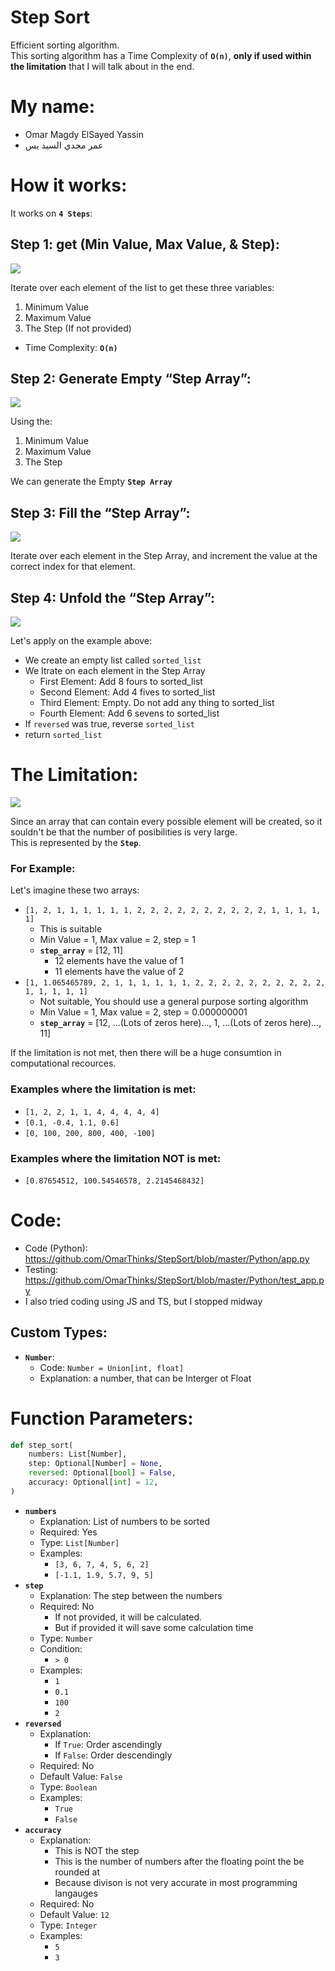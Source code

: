 # Step Sort

Efficient sorting algorithm.  
This sorting algorithm has a Time Complexity of **`O(n)`**, **only if used
within the limitation** that I will talk about in the end.

# My name:

- Omar Magdy ElSayed Yassin
- عمر مجدي السيد يس

# How it works:

It works on **`4 Steps`**:

## Step 1: get (Min Value, Max Value, & Step):

<img src="./Images/Step1.png">

Iterate over each element of the list to get these three variables:

1. Minimum Value
2. Maximum Value
3. The Step (If not provided)

- Time Complexity: **`O(n)`**

## Step 2: Generate Empty “Step Array”:

<img src="./Images/Step2.png">

Using the:

1. Minimum Value
2. Maximum Value
3. The Step

We can generate the Empty **`Step Array`**

## Step 3: Fill the “Step Array”:

<img src="./Images/Step3.png">

Iterate over each element in the Step Array, and increment the value at the
correct index for that element.

## Step 4: Unfold the “Step Array”:

<img src="./Images/Step4.png">

Let's apply on the example above:

- We create an empty list called `sorted_list`
- We Itrate on each element in the Step Array
  - First Element: Add 8 fours to sorted_list
  - Second Element: Add 4 fives to sorted_list
  - Third Element: Empty. Do not add any thing to sorted_list
  - Fourth Element: Add 6 sevens to sorted_list
- If `reversed` was true, reverse `sorted_list`
- return `sorted_list`

# The Limitation:

<img src="./Images/Limitation.png">

Since an array that can contain every possible element will be created, so it
souldn't be that the number of posibilities is very large.  
This is represented by the **`Step`**.

### For Example:

Let's imagine these two arrays:

- `[1, 2, 1, 1, 1, 1, 1, 1, 2, 2, 2, 2, 2, 2, 2, 2, 2, 2, 1, 1, 1, 1, 1]`
  - This is suitable
  - Min Value = 1, Max value = 2, step = 1
  - **`step_array`** = [12, 11]
    - 12 elements have the value of 1
    - 11 elements have the value of 2
- `[1, 1.065465789, 2, 1, 1, 1, 1, 1, 1, 2, 2, 2, 2, 2, 2, 2, 2, 2, 2, 1, 1, 1, 1, 1]`
  - Not suitable, You should use a general purpose sorting algorithm
  - Min Value = 1, Max value = 2, step = 0.000000001
  - **`step_array`** = [12, ...(Lots of zeros here)..., 1, ...(Lots of
    zeros here)..., 11]

If the limitation is not met, then there will be a huge consumtion in
computational recources.

### Examples where the limitation is met:

- `[1, 2, 2, 1, 1, 4, 4, 4, 4, 4]`
- `[0.1, -0.4, 1.1, 0.6]`
- `[0, 100, 200, 800, 400, -100]`

### Examples where the limitation NOT is met:

- `[0.87654512, 100.54546578, 2.2145468432]`

# Code:

- Code (Python): https://github.com/OmarThinks/StepSort/blob/master/Python/app.py
- Testing: https://github.com/OmarThinks/StepSort/blob/master/Python/test_app.py
- I also tried coding using JS and TS, but I stopped midway

## Custom Types:

- **`Number`**:
  - Code: `Number = Union[int, float]`
  - Explanation: a number, that can be Interger ot Float

# Function Parameters:

```python
def step_sort(
    numbers: List[Number],
    step: Optional[Number] = None,
    reversed: Optional[bool] = False,
    accuracy: Optional[int] = 12,
)
```

- **`numbers`**
  - Explanation: List of numbers to be sorted
  - Required: Yes
  - Type: `List[Number]`
  - Examples:
    - `[3, 6, 7, 4, 5, 6, 2]`
    - `[-1.1, 1.9, 5.7, 9, 5]`
- **`step`**
  - Explanation: The step between the numbers
  - Required: No
    - If not provided, it will be calculated.
    - But if provided it will save some calculation time
  - Type: `Number`
  - Condition:
    - `> 0`
  - Examples:
    - `1`
    - `0.1`
    - `100`
    - `2`
- **`reversed`**
  - Explanation:
    - If `True`: Order ascendingly
    - If `False`: Order descendingly
  - Required: No
  - Default Value: `False`
  - Type: `Boolean`
  - Examples:
    - `True`
    - `False`
- **`accuracy`**
  - Explanation:
    - This is NOT the step
    - This is the number of numbers after the floating point the be rounded at
    - Because divison is not very accurate in most programming langauges
  - Required: No
  - Default Value: `12`
  - Type: `Integer`
  - Examples:
    - `5`
    - `3`
